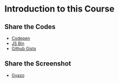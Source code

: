 # Introduction to this Course

## Share the Codes

- [Codepen](http://codepen.io/)
- [JS Bin](https://jsbin.com/)
- [Github Gists](https://gist.github.com/)

## Share the Screenshot

- [Gyazo](https://gyazo.com/download)
